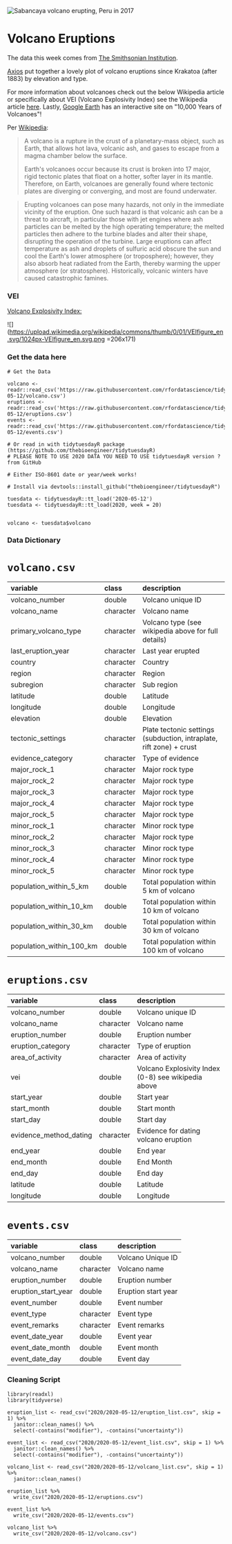 ![Sabancaya volcano erupting, Peru in 2017](https://upload.wikimedia.org/wikipedia/commons/thumb/3/34/Erupci%C3%B3n_en_el_volc%C3%A1n_Sabancaya%2C_Per%C3%BA.jpg/1280px-Erupci%C3%B3n_en_el_volc%C3%A1n_Sabancaya%2C_Per%C3%BA.jpg)
# Volcano Eruptions

The data this week comes from [The Smithsonian Institution](https://volcano.si.edu/).

[Axios](https://www.axios.com/chart-every-volcano-that-erupted-since-krakatoa-467da621-41ba-4efc-99c6-34ff3cb27709.html) put together a lovely  plot of volcano eruptions since Krakatoa (after 1883) by elevation and type. 

For more information about volcanoes check out the below Wikipedia article or specifically about VEI (Volcano Explosivity Index) see the Wikipedia article [here](https://en.wikipedia.org/wiki/Volcanic_Explosivity_Index). Lastly, [Google Earth](https://earth.google.com/web/@8.53508511,-2.91442364,-23163.5821626a,31750897.4603d,35y,0h,0t,0r/data=Ci4SLBIgZmU2MjU5Y2E0Y2FiMTFlODgxOGM3MTM3ODRlMDYzMjMiCGxheWVyc18w) has an interactive site on "10,000 Years of Volcanoes"!

Per [Wikipedia](https://en.wikipedia.org/wiki/Volcano):

> A volcano is a rupture in the crust of a planetary-mass object, such as Earth, that allows hot lava, volcanic ash, and gases to escape from a magma chamber below the surface.
>
> Earth's volcanoes occur because its crust is broken into 17 major, rigid tectonic plates that float on a hotter, softer layer in its mantle. Therefore, on Earth, volcanoes are generally found where tectonic plates are diverging or converging, and most are found underwater. 

> Erupting volcanoes can pose many hazards, not only in the immediate vicinity of the eruption. One such hazard is that volcanic ash can be a threat to aircraft, in particular those with jet engines where ash particles can be melted by the high operating temperature; the melted particles then adhere to the turbine blades and alter their shape, disrupting the operation of the turbine. Large eruptions can affect temperature as ash and droplets of sulfuric acid obscure the sun and cool the Earth's lower atmosphere (or troposphere); however, they also absorb heat radiated from the Earth, thereby warming the upper atmosphere (or stratosphere). Historically, volcanic winters have caused catastrophic famines.

### VEI

[Volcano Explosivity Index:](https://en.wikipedia.org/wiki/Volcanic_Explosivity_Index)

![](https://upload.wikimedia.org/wikipedia/commons/thumb/0/01/VEIfigure_en.svg/1024px-VEIfigure_en.svg.png =206x171)

### Get the data here

```{r}
# Get the Data

volcano <- readr::read_csv('https://raw.githubusercontent.com/rfordatascience/tidytuesday/master/data/2020/2020-05-12/volcano.csv')
eruptions <- readr::read_csv('https://raw.githubusercontent.com/rfordatascience/tidytuesday/master/data/2020/2020-05-12/eruptions.csv')
events <- readr::read_csv('https://raw.githubusercontent.com/rfordatascience/tidytuesday/master/data/2020/2020-05-12/events.csv')

# Or read in with tidytuesdayR package (https://github.com/thebioengineer/tidytuesdayR)
# PLEASE NOTE TO USE 2020 DATA YOU NEED TO USE tidytuesdayR version ? from GitHub

# Either ISO-8601 date or year/week works!

# Install via devtools::install_github("thebioengineer/tidytuesdayR")

tuesdata <- tidytuesdayR::tt_load('2020-05-12')
tuesdata <- tidytuesdayR::tt_load(2020, week = 20)


volcano <- tuesdata$volcano
```
### Data Dictionary

# `volcano.csv`

|variable                 |class     |description |
|:------------------------|:---------|:-----------|
|volcano_number           |double    | Volcano unique ID |
|volcano_name             |character | Volcano name |
|primary_volcano_type     |character | Volcano type (see wikipedia above for full details) |
|last_eruption_year       |character | Last year erupted |
|country                  |character | Country |
|region                   |character | Region |
|subregion                |character | Sub region|
|latitude                 |double    | Latitude|
|longitude                |double    | Longitude|
|elevation                |double    | Elevation |
|tectonic_settings        |character | Plate tectonic settings (subduction, intraplate, rift zone) + crust |
|evidence_category        |character | Type of evidence |
|major_rock_1             |character | Major rock type |
|major_rock_2             |character |Major rock type |
|major_rock_3             |character |Major rock type |
|major_rock_4             |character |Major rock type |
|major_rock_5             |character |Major rock type |
|minor_rock_1             |character |Minor rock type |
|minor_rock_2             |character |Major rock type |
|minor_rock_3             |character |Minor rock type|
|minor_rock_4             |character |Minor rock type|
|minor_rock_5             |character |Minor rock type|
|population_within_5_km   |double    | Total population within 5 km of volcano|
|population_within_10_km  |double    | Total population within 10 km of volcano|
|population_within_30_km  |double    |Total population within 30 km of volcano|
|population_within_100_km |double    |Total population within 100 km of volcano|

# `eruptions.csv`

|variable               |class     |description |
|:----------------------|:---------|:-----------|
|volcano_number         |double    | Volcano unique ID|
|volcano_name           |character | Volcano name |
|eruption_number        |double    | Eruption number |
|eruption_category      |character | Type of eruption |
|area_of_activity       |character | Area of activity |
|vei                    |double    | Volcano Explosivity Index (0-8) see wikipedia above |
|start_year             |double    | Start year |
|start_month            |double    | Start month |
|start_day              |double    | Start day|
|evidence_method_dating |character | Evidence for dating volcano eruption |
|end_year               |double    | End year|
|end_month              |double    | End Month|
|end_day                |double    | End day|
|latitude               |double    | Latitude |
|longitude              |double    | Longitude|

# `events.csv`

|variable            |class     |description |
|:-------------------|:---------|:-----------|
|volcano_number      |double    | Volcano Unique ID |
|volcano_name        |character | Volcano name |
|eruption_number     |double    | Eruption number|
|eruption_start_year |double    | Eruption start year |
|event_number        |double    | Event number |
|event_type          |character | Event type |
|event_remarks       |character | Event remarks |
|event_date_year     |double    | Event year |
|event_date_month    |double    | Event month |
|event_date_day      |double    | Event day |

### Cleaning Script

```{r}
library(readxl)
library(tidyverse)

eruption_list <- read_csv("2020/2020-05-12/eruption_list.csv", skip = 1) %>% 
  janitor::clean_names() %>% 
  select(-contains("modifier"), -contains("uncertainty"))

event_list <- read_csv("2020/2020-05-12/event_list.csv", skip = 1) %>% 
  janitor::clean_names() %>% 
  select(-contains("modifier"), -contains("uncertainty"))

volcano_list <- read_csv("2020/2020-05-12/volcano_list.csv", skip = 1) %>% 
  janitor::clean_names()

eruption_list %>% 
  write_csv("2020/2020-05-12/eruptions.csv")

event_list %>% 
  write_csv("2020/2020-05-12/events.csv")

volcano_list %>% 
  write_csv("2020/2020-05-12/volcano.csv")
```